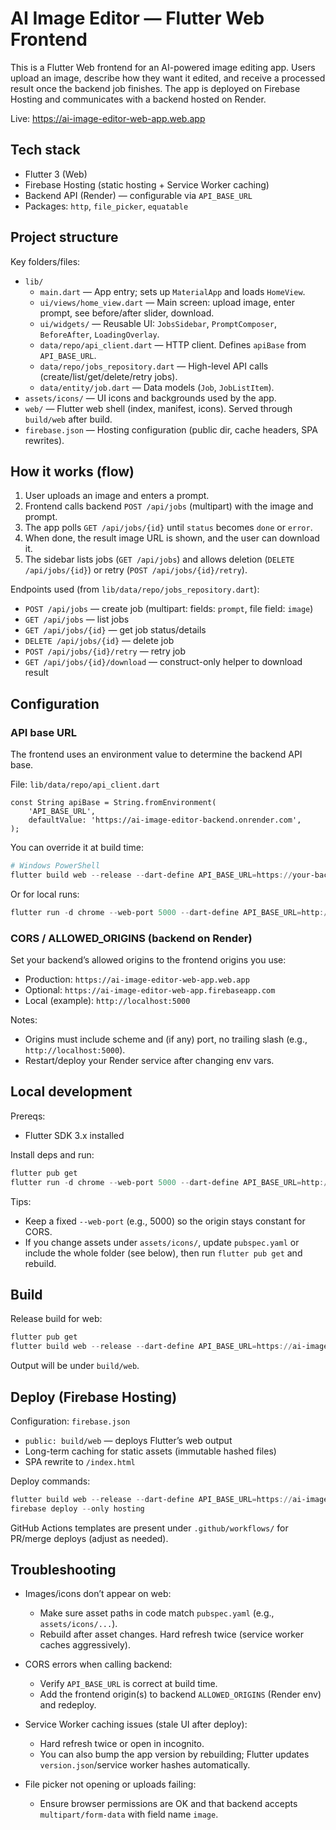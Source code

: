 # AI Image Editor — Flutter Web Frontend

This is a Flutter Web frontend for an AI-powered image editing app. Users upload an image, describe how they want it edited, and receive a processed result once the backend job finishes. The app is deployed on Firebase Hosting and communicates with a backend hosted on Render.

Live: https://ai-image-editor-web-app.web.app

## Tech stack
- Flutter 3 (Web)
- Firebase Hosting (static hosting + Service Worker caching)
- Backend API (Render) — configurable via `API_BASE_URL`
- Packages: `http`, `file_picker`, `equatable`

## Project structure
Key folders/files:
- `lib/`
	- `main.dart` — App entry; sets up `MaterialApp` and loads `HomeView`.
	- `ui/views/home_view.dart` — Main screen: upload image, enter prompt, see before/after slider, download.
	- `ui/widgets/` — Reusable UI: `JobsSidebar`, `PromptComposer`, `BeforeAfter`, `LoadingOverlay`.
	- `data/repo/api_client.dart` — HTTP client. Defines `apiBase` from `API_BASE_URL`.
	- `data/repo/jobs_repository.dart` — High-level API calls (create/list/get/delete/retry jobs).
	- `data/entity/job.dart` — Data models (`Job`, `JobListItem`).
- `assets/icons/` — UI icons and backgrounds used by the app.
- `web/` — Flutter web shell (index, manifest, icons). Served through `build/web` after build.
- `firebase.json` — Hosting configuration (public dir, cache headers, SPA rewrites).

## How it works (flow)
1. User uploads an image and enters a prompt.
2. Frontend calls backend `POST /api/jobs` (multipart) with the image and prompt.
3. The app polls `GET /api/jobs/{id}` until `status` becomes `done` or `error`.
4. When done, the result image URL is shown, and the user can download it.
5. The sidebar lists jobs (`GET /api/jobs`) and allows deletion (`DELETE /api/jobs/{id}`) or retry (`POST /api/jobs/{id}/retry`).

Endpoints used (from `lib/data/repo/jobs_repository.dart`):
- `POST /api/jobs` — create job (multipart: fields: `prompt`, file field: `image`)
- `GET /api/jobs` — list jobs
- `GET /api/jobs/{id}` — get job status/details
- `DELETE /api/jobs/{id}` — delete job
- `POST /api/jobs/{id}/retry` — retry job
- `GET /api/jobs/{id}/download` — construct-only helper to download result

## Configuration

### API base URL
The frontend uses an environment value to determine the backend API base.

File: `lib/data/repo/api_client.dart`
```
const String apiBase = String.fromEnvironment(
	'API_BASE_URL',
	defaultValue: 'https://ai-image-editor-backend.onrender.com',
);
```

You can override it at build time:

```powershell
# Windows PowerShell
flutter build web --release --dart-define API_BASE_URL=https://your-backend.onrender.com
```

Or for local runs:

```powershell
flutter run -d chrome --web-port 5000 --dart-define API_BASE_URL=http://localhost:8000
```

### CORS / ALLOWED_ORIGINS (backend on Render)
Set your backend’s allowed origins to the frontend origins you use:
- Production: `https://ai-image-editor-web-app.web.app`
- Optional: `https://ai-image-editor-web-app.firebaseapp.com`
- Local (example): `http://localhost:5000`

Notes:
- Origins must include scheme and (if any) port, no trailing slash (e.g., `http://localhost:5000`).
- Restart/deploy your Render service after changing env vars.

## Local development
Prereqs:
- Flutter SDK 3.x installed

Install deps and run:

```powershell
flutter pub get
flutter run -d chrome --web-port 5000 --dart-define API_BASE_URL=http://localhost:8000
```

Tips:
- Keep a fixed `--web-port` (e.g., 5000) so the origin stays constant for CORS.
- If you change assets under `assets/icons/`, update `pubspec.yaml` or include the whole folder (see below), then run `flutter pub get` and rebuild.


## Build

Release build for web:

```powershell
flutter pub get
flutter build web --release --dart-define API_BASE_URL=https://ai-image-editor-backend.onrender.com
```

Output will be under `build/web`.

## Deploy (Firebase Hosting)

Configuration: `firebase.json`

- `public: build/web` — deploys Flutter’s web output
- Long-term caching for static assets (immutable hashed files)
- SPA rewrite to `/index.html`

Deploy commands:

```powershell
flutter build web --release --dart-define API_BASE_URL=https://ai-image-editor-backend.onrender.com
firebase deploy --only hosting
```

GitHub Actions templates are present under `.github/workflows/` for PR/merge deploys (adjust as needed).

## Troubleshooting

- Images/icons don’t appear on web:
	- Make sure asset paths in code match `pubspec.yaml` (e.g., `assets/icons/...`).
	- Rebuild after asset changes. Hard refresh twice (service worker caches aggressively).

- CORS errors when calling backend:
	- Verify `API_BASE_URL` is correct at build time.
	- Add the frontend origin(s) to backend `ALLOWED_ORIGINS` (Render env) and redeploy.

- Service Worker caching issues (stale UI after deploy):
	- Hard refresh twice or open in incognito.
	- You can also bump the app version by rebuilding; Flutter updates `version.json`/service worker hashes automatically.

- File picker not opening or uploads failing:
	- Ensure browser permissions are OK and that backend accepts `multipart/form-data` with field name `image`.



